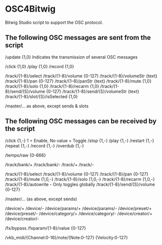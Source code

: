 OSC4Bitwig
===========

Bitwig Studio script to support the OSC protocol.


The following OSC messages are sent from the script
---------------------------------------------------

/update {1,0}       Indicates the transmission of several OSC messages

/click {1,0}
/play {1,0}
/record {1,0}

/track/{1-8}/select
/track/{1-8}/volume {0-127}
/track/{1-8}/volumeStr {text}
/track/{1-8}/pan {0-127}
/track/{1-8}/panStr {text}
/track/{1-8}/mute {1,0}
/track/{1-8}/solo {1,0}
/track/{1-8}/recarm {1,0}
/track/{1-8}/send/{S}/volume {0-127}
/track/{1-8}/send/{S}/volumeStr {text}
/track/{1-8}/slot/{S}/isSelected {1,0}

/master/...         as above, except sends & slots


The following OSC messages can be received by the script
--------------------------------------------------------

/click {1,-}        1 = Enable, No value = Toggle
/stop {1,-}
/play {1,-}
/restart {1,-}
/repeat {1,-}
/record {1,-}
/overdub {1,-}

/tempo/raw {0-666}

/track/bank/+
/track/bank/-
/track/+
/track/-

/track/{1-8}/select
/track/{1-8}/volume {0-127}
/track/{1-8}/pan {0-127}
/track/{1-8}/mute {1,0,-}
/track/{1-8}/solo {1,0,-}
/track/{1-8}/recarm {1,0,-}
/track/{1-8}/autowrite - Only toggles globally
/track/{1-8}/send/{S}/volume {0-127}

/master/... (as above, except sends)

/device/+
/device/-
/device/params/+
/device/params/-
/device/preset/+
/device/preset/-
/device/category/+
/device/category/-
/device/creator/+
/device/creator/-

/fx/bypass
/fxparam/{1-8}/value {0-127}

/vkb_midi/{Channel:0-16}/note/{Note:0-127} {Velocity:0-127}
